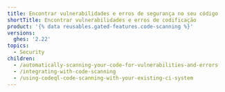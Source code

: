```yaml
---
title: Encontrar vulnerabilidades e erros de segurança no seu código
shortTitle: Encontrar vulnerabilidades e erros de codificação
product: '{% data reusables.gated-features.code-scanning %}'
versions:
  ghes: '2.22'
topics:
  - Security
children:
  - /automatically-scanning-your-code-for-vulnerabilities-and-errors
  - /integrating-with-code-scanning
  - /using-codeql-code-scanning-with-your-existing-ci-system
---
```


<!--See /content/code-security/secure-coding for the latest version of this article -->
